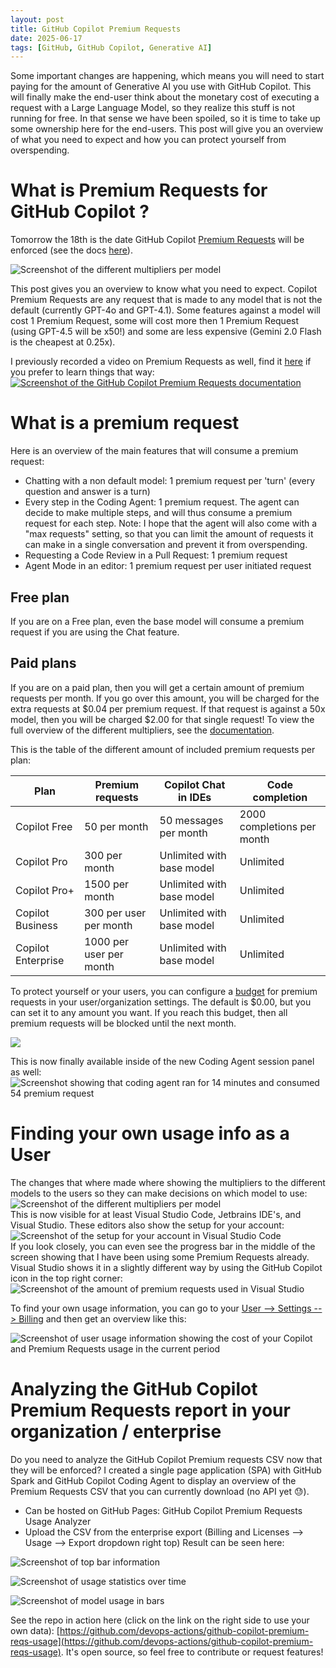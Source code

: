 ```yaml
---
layout: post
title: GitHub Copilot Premium Requests
date: 2025-06-17
tags: [GitHub, GitHub Copilot, Generative AI]
---
```


Some important changes are happening, which means you will need to start paying for the amount of Generative AI you use with GitHub Copilot. This will finally make the end-user think about the monetary cost of executing a request with a Large Language Model, so they realize this stuff is not running for free. In that sense we have been spoiled, so it is time to take up some ownership here for the end-users. This post will give you an overview of what you need to expect and how you can protect yourself from overspending.

# What is Premium Requests for GitHub Copilot ?
Tomorrow the 18th is the date GitHub Copilot [Premium Requests](https://docs.github.com/en/copilot/managing-copilot/monitoring-usage-and-entitlements/about-premium-requests) will be enforced (see the docs [here](https://docs.github.com/en/copilot/managing-copilot/monitoring-usage-and-entitlements/about-premium-requests)).

![Screenshot of the different multipliers per model](/images/2025/20250617/20250617_Multipliers.png)

This post gives you an overview to know what you need to expect. Copilot Premium Requests are any request that is made to any model that is not the default (currently GPT-4o and GPT-4.1). Some features against a model will cost 1 Premium Request, some will cost more then 1 Premium Request (using GPT-4.5 will be x50!) and some are less expensive (Gemini 2.0 Flash is the cheapest at 0.25x).

I previously recorded a video on Premium Requests as well, find it [here](https://github-copilot.xebia.ms/detail?videoId=43) if you prefer to learn things that way:  
[![Screenshot of the GitHub Copilot Premium Requests documentation](/images/2025/20250617/20250617_Video.png)](https://github-copilot.xebia.ms/detail?videoId=43)

# What is a premium request
Here is an overview of the main features that will consume a premium request:
- Chatting with a non default model: 1 premium request per 'turn' (every question and answer is a turn)
- Every step in the Coding Agent: 1 premium request. The agent can decide to make multiple steps, and will thus consume a premium request for each step. Note: I hope that the agent will also come with a "max requests" setting, so that you can limit the amount of requests it can make in a single conversation and prevent it from overspending.
- Requesting a Code Review in a Pull Request: 1 premium request
- Agent Mode in an editor: 1 premium request per user initiated request

## Free plan
If you are on a Free plan, even the base model will consume a premium request if you are using the Chat feature. 

## Paid plans
If you are on a paid plan, then you will get a certain amount of premium requests per month. If you go over this amount, you will be charged for the extra requests at $0.04 per premium request. If that request is against a 50x model, then you will be charged $2.00 for that single request! To view the full overview of the different multipliers, see the [documentation](https://docs.github.com/en/copilot/managing-copilot/monitoring-usage-and-entitlements/about-premium-requests).

This is the table of the different amount of included premium requests per plan:

| Plan                | Premium requests                | Copilot Chat in IDEs            | Code completion                  |
|---------------------|---------------------------------|----------------------------------|----------------------------------|
| Copilot Free        | 50 per month                    | 50 messages per month            | 2000 completions per month       |
| Copilot Pro         | 300 per month                   | Unlimited with base model        | Unlimited                         |
| Copilot Pro+        | 1500 per month                  | Unlimited with base model        | Unlimited                         |
| Copilot Business    | 300 per user per month          | Unlimited with base model        | Unlimited                         |
| Copilot Enterprise  | 1000 per user per month         | Unlimited with base model        | Unlimited                         |

To protect yourself or your users, you can configure a [budget](https://docs.github.com/en/billing/managing-your-billing/preventing-overspending) for premium requests in your user/organization settings. The default is $0.00, but you can set it to any amount you want. If you reach this budget, then all premium requests will be blocked until the next month.

![](/images/2025/20250617/20250618_CopilotBudget.png)

This is now finally available inside of the new Coding Agent session panel as well: 
![Screenshot showing that coding agent ran for 14 minutes and consumed 54 premium request](/images/2025/20250617/20250618_CodingAgent.png)  

# Finding your own usage info as a User
The changes that where made where showing the multipliers to the different models to the users so they can make decisions on which model to use:  
![Screenshot of the different multipliers per model](/images/2025/20250617/20250618_CopilotModelSelection.png)  
This is now visible for at least Visual Studio Code, Jetbrains IDE's, and Visual Studio.
These editors also show the setup for your account:  
![Screenshot of the setup for your account in Visual Studio Code](/images/2025/20250617/20250618_CopilotOverview.png)  
If you look closely, you can even see the progress bar in the middle of the screen showing that I have been using some Premium Requests already. Visual Studio shows it in a slightly different way by using the GitHub Copilot icon in the top right corner:
![Screenshot of the amount of premium requests used in Visual Studio](/images/2025/20250617/20250618_VisualStudioUsed.png)  

To find your own usage information, you can go to your [User --> Settings --> Billing](https://github.com/settings/billing) and then get an overview like this:  

![Screenshot of user usage information showing the cost of your Copilot and Premium Requests usage in the current period](/images/2025/20250617/20250618_UserUsage.png)  

# Analyzing the GitHub Copilot Premium Requests report in your organization / enterprise
Do you need to analyze the GitHub Copilot Premium requests CSV now that they will be enforced? I created a single page application (SPA) with GitHub Spark and GitHub Copilot Coding Agent to display an overview of the Premium Requests CSV that you can currently download (no API yet 😓). 
 
- Can be hosted on GitHub Pages:  GitHub Copilot Premium Requests Usage Analyzer
- Upload the CSV from the enterprise export (Billing and Licenses --> Usage --> Export dropdown right top)
Result can be seen here: 

![Screenshot of top bar information](/images/2025/20250617/20250617_01.png)  

![Screenshot of usage statistics over time](/images/2025/20250617/20250617_02.png)  

![Screenshot of model usage in bars](/images/2025/20250617/20250617_03.png)  

See the repo in action here (click on the link on the right side to use your own data): [https://github.com/devops-actions/github-copilot-premium-reqs-usage](https://github.com/devops-actions/github-copilot-premium-reqs-usage). It's open source, so feel free to contribute or request features!